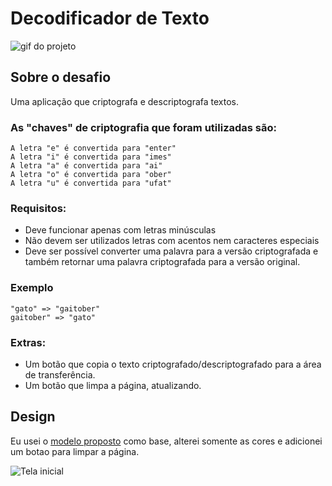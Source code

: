 # Decodificador de Texto

![gif do projeto](https://user-images.githubusercontent.com/104288946/234121265-c023a65e-e3ea-480a-93d3-e902d8b55aaa.gif)


## Sobre o desafio
Uma aplicação que criptografa e descriptografa textos.

### As "chaves" de criptografia que foram utilizadas são:
```
A letra "e" é convertida para "enter"
A letra "i" é convertida para "imes"
A letra "a" é convertida para "ai"
A letra "o" é convertida para "ober"
A letra "u" é convertida para "ufat"
```
### Requisitos:
- Deve funcionar apenas com letras minúsculas
- Não devem ser utilizados letras com acentos nem caracteres especiais
- Deve ser possível converter uma palavra para a versão criptografada e também retornar uma palavra criptografada para a versão original.

### Exemplo
```
"gato" => "gaitober"
gaitober" => "gato"
```
### Extras:
- Um botão que copia o texto criptografado/descriptografado para a área de transferência.
- Um botão que limpa a página, atualizando.

## Design 

Eu usei o [modelo proposto](https://www.figma.com/file/tvFEYhVfZTjdJ5P24RGV21/Alura-Challenge---Desafio-1---L%C3%B3gica?node-id=0%3A1&t=LZnUMYkeWLU18zXq-1) como base, alterei somente as cores e adicionei um botao para limpar a página.

![Tela inicial](https://user-images.githubusercontent.com/104288946/234110068-d426648a-b8bb-442c-9b72-fbb965cc1210.png)
